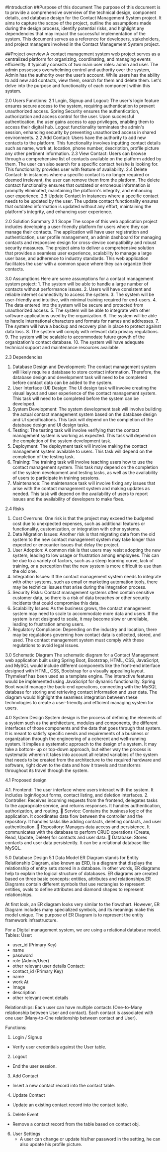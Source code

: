 #Introduction
##Purpose of this document
The purpose of this document is to provide a comprehensive overview of the technical design, component details, and database design for the Contact Management System project. It aims to capture the scope of the project, outline the assumptions made during the design process, identify potential risks, and highlight any dependencies that may impact the successful implementation of the system. This document serves as a reference for developers, stakeholders, and project managers involved in the Contact Management System project.

##Project overview
A contact management system web project serves as a centralized platform for organizing, coordinating, and managing events efficiently. It typically consists of two main user roles: admin and user. The admin possesses overwhelming control and authority over the system, Admin has the authority over the user’s account.  While users has the ability to add new add contacts, view them, search for them and delete them. Let's delve into the purpose and functionality of each component within this system.

2.0 Users Functions:
2.1 Login, Signup and Logout:
The user's login feature ensures secure access to the system, requiring authentication to prevent unauthorized access. Spring Security ensures the authentication, authorization 	and access control for the user.  Upon successful authentication, the user gains access to app privileges, enabling them to access their digital hub. Logout functionality 		terminates the admin's session, enhancing security by preventing unauthorized access in shared environments.
2.2 Add Contact:
Users have the authority to add new contacts to the platform. This functionality involves inputting contact details such as name, work at, location, phone number, description, 	profile picture any other pertinent information.
2.3 View Contact:
Users can browse through a comprehensive list of contacts available on the platform added by them. The user can also search for a specific contact he/she is looking for. This 		functionality provides user with feature of availability.
2.4 Delete Contact:
In instances where a specific contact is no longer required or deemed irrelevant, the user can remove them from the platform. The delete contact functionality ensures that 		outdated or erroneous information is promptly eliminated, maintaining the platform's integrity, and enhancing user experience.
2.5 Update Contact
In instances where a specific contact needs to be updated by the user. The update contact functionality ensures that outdated information is updated without any effort, 		maintaining the platform's integrity, and enhancing user experience.

2.0	Solution Summary
2.1	Scope
The scope of this web application project includes developing a user-friendly platform for users where they can manage their contacts. The application will have user registration and authentication, user profile management, an admin dashboard for managing contacts and  responsive design for cross-device compatibility and robust security measures. The project aims to deliver a comprehensive solution that provides a seamless user experience, scalability to manage a large user base, and adherence to industry standards. This web application facilitates the user with a common space where they can organize their contacts. 


3.0	Assumptions
		Here are some assumptions for a contact management system project:
		1.	The system will be able to handle a large number of contacts without performance issues.
		2.	Users will have consistent and reliable internet connectivity to access the system.
		3.	The system will be user-friendly and intuitive, with minimal training required for end-users.
		4.	The data entered into the system will be secure and protected from unauthorized access.
		5.	The system will be able to integrate with other software applications used by the organization.
		6.	The system will be able to handle international characters and formats for names and addresses.
		7.	The system will have a backup and recovery plan in place to protect against data loss.
		8.	The system will comply with relevant data privacy regulations.
		9.	The system will be scalable to accommodate future growth of the organization's contact database.
		10.	The system will have adequate technical support and maintenance resources available.


2.3	Dependencies
1.	Database Design and Development: The contact management system will likely require a database to store contact information. Therefore, the database design and development task 				will need to be completed before contact data can be added to the system.
2.	User Interface (UI) Design: The UI design task will involve creating the visual layout and user experience of the contact management system. This task will need to be completed before the system can be developed.
3.	System Development: The system development task will involve building the actual contact management system based on the database design and UI specifications. This task will depend on the completion of the database design and UI design tasks.
4.	Testing: The testing task will involve verifying that the contact management system is working as expected. This task will depend on the completion of the system development task.
5.	Deployment: The deployment task will involve making the contact management system available to users. This task will depend on the completion of the testing task.
6.	Training: The training task will involve teaching users how to use the contact management system. This task may depend on the completion of the system development and testing tasks, as well as the availability of users to participate in training sessions.
7.	Maintenance: The maintenance task will involve fixing any issues that arise with the contact management system and making updates as needed. This task will depend on the availability of users to report issues and the availability of developers to make fixes.

2.4	Risks
1.	Cost Overruns: One risk is that the project may exceed the budgeted cost due to unexpected expenses, such as additional features or functionality, customization, or integration with other systems.
2.	Data Migration Issues: Another risk is that migrating data from the old system to the new contact management system may take longer than expected or encounter issues that delay the project.
3.	User Adoption: A common risk is that users may resist adopting the new system, leading to low usage or frustration among employees. This can be due to a variety of factors, such as a steep learning curve, lack of training, or a perception that the new system is more difficult to use than the old one.
4.	Integration Issues: If the contact management system needs to integrate with other systems, such as email or marketing automation tools, there may be technical issues that arise during the integration process.
5.	Security Risks: Contact management systems often contain sensitive customer data, so there is a risk of data breaches or other security incidents that could compromise this data.
6.	Scalability Issues: As the business grows, the contact management system may need to scale to accommodate more data and users. If the system is not designed to scale, it may become slow or unreliable, leading to frustration among users.
7.	Regulatory Compliance: Depending on the industry and location, there may be regulations governing how contact data is collected, stored, and used. The contact management system must comply with these regulations to avoid legal issues.


3.0	Schematic Diagram
The schematic diagram for a Contact Management web application built using Spring Boot, Bootstrap, HTML, CSS, JavaScript, and MySQL would include different components like the front-end interface designed with HTML, CSS, Bootstrap for a visually appealing layout. Thymeleaf has been used as a template engine. The interactive features would be implemented using JavaScript for dynamic functionality. Spring Boot would manage the back-end operations, connecting with the MySQL database for storing and retrieving contact information and user data. The diagram would highlight the seamless integration between these technologies to create a user-friendly and efficient managing system for users.

4.0	System Design
System design is the process of defining the elements of a system such as the architecture, modules and components, the different interfaces of those components and the data that goes through that system. It is meant to satisfy specific needs and requirements of a business or organization through the engineering of a coherent and well-running system. It implies a systematic approach to the design of a system. It may take a bottom- up or top-down approach, but either way the process is systematic wherein it takes into account all related variables of the system that needs to be created from the architecture to the required hardware and software, right down to the data and how it travels and transforms throughout its travel through the system.

4.1	Proposed design

4.1.	Frontend: The user interface where users interact with the system. It includes login/logout forms, contact listing, and deletion interfaces. 
2.	Controller: Receives incoming requests from the frontend, delegates tasks to the appropriate service, and returns responses. It handles authentication, authorization, and routing.
	Service: Contains the business logic of the application. It coordinates data flow between the controller and the repository. It handles tasks like adding contacts, deleting contacts, and user authentication.
	Repository: Manages data access and persistence. It communicates with the database to perform CRUD operations (Create, Read, Update, Delete) for contacts and user data.
	Database: Stores contacts and user data persistently. It can be a relational database like MySQL.

5.0	Database Design
5.1	Data Model
ER Diagram stands for Entity Relationship Diagram, also known as ERD, is a diagram that displays the relationship of entity sets stored in a database. In other words, ER diagrams 			help to explain the logical structure of databases. ER diagrams are created based on three basic concepts: entities, attributes and relationships.ER Diagrams contain different 		 		symbols that use rectangles to represent entities, ovals to define attributes and diamond shapes to represent relationships.

At first look, an ER diagram looks very similar to the flowchart. However, ER Diagram includes many specialized symbols, and its meanings make this model unique. The purpose of ER Diagram is to represent the entity framework infrastructure.
                   
For a Digital management system, we are using a relational database model.
Tables:
User:
   - user_id (Primary Key)
   - name
   - password
   - role (Admin/User)
   - other relevant user details
Contact:
   - contact_id (Primary Key)
   - name
   - work At
   - Image
   - description
   - other relevant event details

Relationships:
Each user can have multiple contacts (One-to-Many relationship between User and contact).
Each contact is associated with one user (Many-to-One relationship between contact and User).

Functions:
1.	Login / Signup
   - Verify user credentials against the User table.
2. 	Logout
   - End the user session.
3. 	Add Contact
   - Insert a new contact record into the contact table.
4.	Update Contact
   - Update an existing contact record into the contact table.
5.	Delete Event
   - Remove a contact record from the table based on contact obj.
6.	User Settings
	 - A user can change or update his/her password in the setting, he can also update his profile picture.
